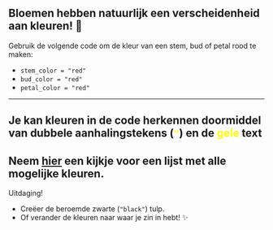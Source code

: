 Bloemen hebben natuurlijk een verscheidenheid aan kleuren! 🎨
---
Gebruik de volgende code om de kleur van een stem, bud of petal rood te maken:
- `stem_color = "red"`
- `bud_color = "red"`
- `petal_color = "red"`
---
Je kan kleuren in de code herkennen doormiddel van dubbele aanhalingstekens (<span style="color:yellow">`"`</span>) en de <span style="color:yellow">gele</span> text
---
Neem [hier](https://htmlcolorcodes.com/color-names/) een kijkje voor een lijst met alle mogelijke kleuren.
---
Uitdaging!
- Creëer de beroemde zwarte (`"black"`) tulp.
- Of verander de kleuren naar waar je zin in hebt! ✨